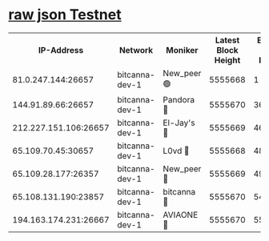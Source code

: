 [raw json Testnet](https://rpc-check.bcat.stavr.tech/bcat/rpc-bcat-result.json)
=


<table><tr><th>IP-Address</th><th>Network</th><th>Moniker</th><th>Latest Block Height</th><th>Earliest Block Height</th><th>Catching Up</th><th>Tx Index</th><th>Voting Power</th><th>Scan Time</th></tr><tr><td>81.0.247.144:26657</td><td>bitcanna-dev-1</td><td>New_peer 🟢</td><td>5555668</td><td>1</td><td>False</td><td>on</td><td>0</td><td>2023-12-17T23:40:02.308600181UTC</td></tr><tr><td>144.91.89.66:26657</td><td>bitcanna-dev-1</td><td>Pandora 🔴</td><td>5555670</td><td>3675711</td><td>False</td><td>on</td><td>2096387</td><td>2023-12-17T23:40:12.107198142UTC</td></tr><tr><td>212.227.151.106:26657</td><td>bitcanna-dev-1</td><td>El-Jay's 🔴</td><td>5555669</td><td>4670391</td><td>False</td><td>on</td><td>2218164</td><td>2023-12-17T23:40:09.010087587UTC</td></tr><tr><td>65.109.70.45:30657</td><td>bitcanna-dev-1</td><td>L0vd 🔴</td><td>5555668</td><td>4828155</td><td>False</td><td>on</td><td>7920</td><td>2023-12-17T23:40:02.648965310UTC</td></tr><tr><td>65.109.28.177:26357</td><td>bitcanna-dev-1</td><td>New_peer 🔴</td><td>5555669</td><td>4952911</td><td>False</td><td>on</td><td>2237067</td><td>2023-12-17T23:40:09.359871367UTC</td></tr><tr><td>65.108.131.190:23857</td><td>bitcanna-dev-1</td><td>bitcanna 🔴</td><td>5555670</td><td>5455670</td><td>False</td><td>off</td><td>82368</td><td>2023-12-17T23:40:09.760481292UTC</td></tr><tr><td>194.163.174.231:26667</td><td>bitcanna-dev-1</td><td>AVIAONE 🔴</td><td>5555670</td><td>5555271</td><td>False</td><td>on</td><td>1949865</td><td>2023-12-17T23:40:14.477622447UTC</td></tr></table>
